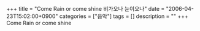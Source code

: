 +++
title = "Come Rain or come shine 비가오나 눈이오나"
date = "2006-04-23T15:02:00+0900"
categories = ["음악"]
tags = []
description = ""
+++
<span class="copyright_entry" style="display:block;" title="Come Rain or come shine 비가오나 눈이오나@@**@@http://shed.egloos.com/1312283"></span>Come Rain or come shine
<br>
<br>
<object width="425" height="344"><param name="allowScriptAccess" value="never"><param name="allowNetworking" value="internal"><param name="invokeURLs" value="false"><param name="enablehref" value="false"><param name="enablejavascript" value="false"><param name="nojava" value="true"><param name="movie" value="http://www.youtube.com/v/T6rgNdqv7kU&amp;hl=ko&amp;fs=1&amp;"><embed src="http://www.youtube.com/v/T6rgNdqv7kU&amp;hl=ko&amp;fs=1&amp;" type="application/x-shockwave-flash" allowfullscreen="true" width="425" height="344" allowscriptaccess="never" allownetworking="internal" invokeurls="false" enablehref="false" enablejavascript="false" nojava="true"></object>
<br>
<br> 
<!--
       <rdf:RDF xmlns:rdf="http://www.w3.org/1999/02/22-rdf-syntax-ns#"
		    xmlns:dc="http://purl.org/dc/elements/1.1/"
		    xmlns:trackback="http://madskills.com/public/xml/rss/module/trackback/">
       <rdf:Description
	        rdf:about="http://shed.egloos.com/1312283"
	        dc:identifier="http://shed.egloos.com/1312283"
	        dc:title="Come Rain or come shine 비가오나 눈이오나"
	        trackback:ping="http://shed.egloos.com/tb/1312283"/>
       </rdf:RDF>
       -->

<ul></ul>